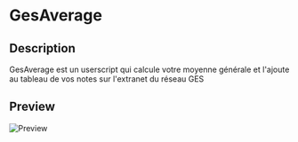 # GesAverage
## Description
GesAverage est un userscript qui calcule votre moyenne générale et l'ajoute au tableau de vos notes sur l'extranet du réseau GES
## Preview

![Preview](https://github.com/Nsbx/GesAverage/raw/master/src/preview.png "Preview")
